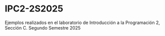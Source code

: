 # IPC2-2S2025
Ejemplos realizados en el laboratorio de Introducción a la Programación 2, Sección C. Segundo Semestre 2025
